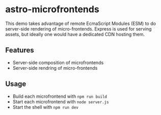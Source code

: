 # astro-microfrontends

This demo takes advantage of remote EcmaScript Modules (ESM) to do server-side rendering of micro-frontends. Express is used for serving assets, but ideally one would have a dedicated CDN hosting them.

## Features

- Server-side composition of microfrontends
- Server-side rendring of micro-frontends

## Usage

- Build each microfrontend with `npm run build`
- Start each microfrontend with `node server.js`
- Start the shell with `npm run dev`
